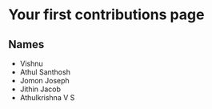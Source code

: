 # Your first contributions page

## Names
* Vishnu
* Athul Santhosh
* Jomon Joseph
* Jithin Jacob
* Athulkrishna V S

